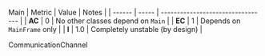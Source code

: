 
Main
| Metric | Value | Notes                             |
| ------ | ----- | --------------------------------- |
| **AC** | 0     | No other classes depend on `Main` |
| **EC** | 1     | Depends on `MainFrame` only       |
| **I**  | 1.0   | Completely unstable (by design)   |

CommunicationChannel
